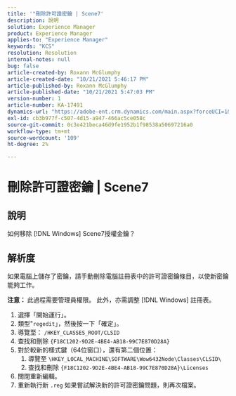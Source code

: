 ```yaml
---
title: '"刪除許可證密鑰 | Scene7'
description: 說明
solution: Experience Manager
product: Experience Manager
applies-to: "Experience Manager"
keywords: "KCS"
resolution: Resolution
internal-notes: null
bug: false
article-created-by: Roxann McGlumphy
article-created-date: "10/21/2021 5:46:17 PM"
article-published-by: Roxann McGlumphy
article-published-date: "10/21/2021 5:47:03 PM"
version-number: 1
article-number: KA-17491
dynamics-url: "https://adobe-ent.crm.dynamics.com/main.aspx?forceUCI=1&pagetype=entityrecord&etn=knowledgearticle&id=91bc42c4-9632-ec11-b6e5-000d3a5ba97a"
exl-id: cb3b977f-c507-4d15-a947-466ac5ce058c
source-git-commit: 0c3e421beca46d9fe1952b1f98538a50697216a0
workflow-type: tm+mt
source-wordcount: '109'
ht-degree: 2%

---
```


# 刪除許可證密鑰 | Scene7

## 說明


如何移除 [!DNL Windows] Scene7授權金鑰？


## 解析度


如果電腦上儲存了密鑰，請手動刪除電腦註冊表中的許可證密鑰條目，以使新密鑰能夠工作。

<b>注意： </b>此過程需要管理員權限。 此外，亦需調整 [!DNL Windows] 註冊表。

1. 選擇「開始運行」。
2. 類型&quot;`regedit`」，然後按一下「確定」。
3. 導覽至： `/HKEY_CLASSES_ROOT/CLSID`
4. 查找和刪除 `{F18C1202-9D2E-4BE4-AB18-99C7E870D28A}`
5. 對於較新的樣式鍵（64位窗口），還有第二個位置：
   1. 導覽至 `\HKEY_LOCAL_MACHINE\SOFTWARE\Wow6432Node\Classes\CLSID\`
   2. 查找和刪除 `{F18C1202-9D2E-4BE4-AB18-99C7E870D28A}\Licenses`
6. 關閉重新編輯。
7. 重新執行新 `.reg` 如果嘗試解決新的許可證密鑰問題，則再次檔案。
